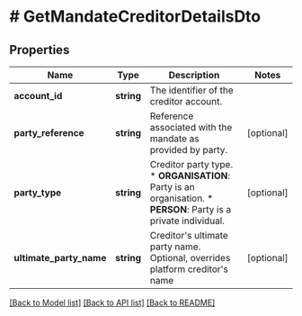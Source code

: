 # # GetMandateCreditorDetailsDto

## Properties

Name | Type | Description | Notes
------------ | ------------- | ------------- | -------------
**account_id** | **string** | The identifier of the creditor account. |
**party_reference** | **string** | Reference associated with the mandate as provided by party. | [optional]
**party_type** | **string** | Creditor party type.  * **ORGANISATION**: Party is an organisation.  * **PERSON**: Party is a private individual. | [optional]
**ultimate_party_name** | **string** | Creditor&#39;s ultimate party name. Optional, overrides platform creditor&#39;s name | [optional]

[[Back to Model list]](../../README.md#models) [[Back to API list]](../../README.md#endpoints) [[Back to README]](../../README.md)

